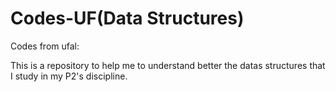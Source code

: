# Codes-UF(Data Structures)
Codes from ufal:

This is a repository to help me to understand better the datas structures that I study in my P2's discipline.
